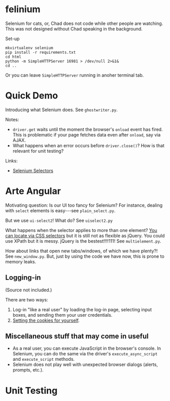 # felinium

Selenium for cats, or, Chad does not code while other people are watching. This
was not designed without Chad speaking in the background.

Set-up

    mkvirtualenv selenium
    pip install -r requirements.txt
    cd html
    python -m SimpleHTTPServer 16981 > /dev/null 2>&1&
    cd ..

Or you can leave `SimpleHTTPServer` running in anoher terminal tab.

# Quick Demo

Introducing what Selenium does. See `ghostwriter.py`.

Notes:

- `driver.get` waits until the moment the browser's `onload` event has fired.
This is problematic if your page fetches data even after `onload`, say via AJAX.
- What happens when an error occurs before `driver.close()`? How is that relevant
for unit testing?

Links:

- [Selenium Selectors](http://selenium-python.readthedocs.io/locating-elements.html#locating-elements)

# Arte Angular

Motivating question: Is our UI too fancy for Selenium? For instance, dealing with
`select` elements is easy---see `plain_select.py`.

But we use `ui-select2`! What do? See `uiselect2.py`

What happens when the selector applies to more than one element? [You can locate
via CSS selectors](https://www.kalibrr.com/employers/signup) but it is still not
as flexible as jQuery. You could use XPath but it is messy. jQuery is the bestest!!!!111!
See `multielement.py`.

How about links that open new tabs/windows, of which we have plenty?! See
`new_window.py`. But, just by using the code we have now, this is prone to
memory leaks.

## Logging-in

(Source not included.)

There are two ways:

1. Log-in "like a real user" by loading the log-in page, selecting input boxes,
and sending them your user credentials.
2. [Setting the cookies for yourself](http://selenium-python.readthedocs.io/navigating.html#cookies).

## Miscellaneous stuff that may come in useful

- As a real user, you can execute JavaScript in the browser's console. In
Selenium, you can do the same via the driver's `execute_async_script` and
`execute_script` methods.
- Selenium does not play well with unexpected browser dialogs (alerts, prompts,
etc.).

# Unit Testing
